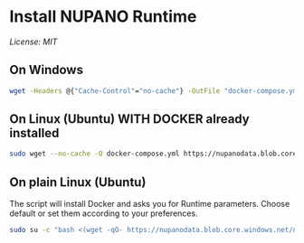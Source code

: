 # Install NUPANO Runtime

_License: MIT_

## On Windows

```sh
wget -Headers @{"Cache-Control"="no-cache"} -OutFile "docker-compose.yml" -Uri "https://nupanodata.blob.core.windows.net/nupano-runtime-setup/files/docker-compose-windows.yml" | docker compose up -d
```

## On Linux (Ubuntu) WITH DOCKER already installed

```sh
sudo wget --no-cache -O docker-compose.yml https://nupanodata.blob.core.windows.net/nupano-runtime-setup/files/docker-compose-linux.yml && sudo docker compose up -d
```

## On plain Linux (Ubuntu)

The script will install Docker and asks you for Runtime parameters. Choose default or set them according to your preferences.

```sh
sudo su -c "bash <(wget -qO- https://nupanodata.blob.core.windows.net/nupano-runtime-setup/files/install.sh)" root
```
